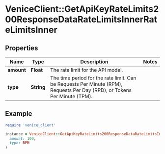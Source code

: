# VeniceClient::GetApiKeyRateLimits200ResponseDataRateLimitsInnerRateLimitsInner

## Properties

| Name | Type | Description | Notes |
| ---- | ---- | ----------- | ----- |
| **amount** | **Float** | The rate limit for the API model. |  |
| **type** | **String** | The time period for the rate limit. Can be Requests Per Minute (RPM), Requests Per Day (RPD), or Tokens Per Minute (TPM). |  |

## Example

```ruby
require 'venice_client'

instance = VeniceClient::GetApiKeyRateLimits200ResponseDataRateLimitsInnerRateLimitsInner.new(
  amount: 100,
  type: RPM
)
```

